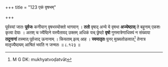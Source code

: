 +++
title = "123 एकं वृषभम्"

+++


पूर्वस्यां जातः **पूर्वजः** कनीयान् वृषभस्योक्तो भागवान् । **ततो** वृषाद् अन्ये ये वृषभा **अज्येष्ठास्** ते बहूनाम् एकशः कृत्वा देयाः । अतश् च ज्यैष्ठिने यस्यैतावद् उक्तम् अधिकं यच् छ्रेष्ठो **वृषो** गुणमात्रेणाधिक्यं न संख्यया **तदूनानां** तस्मात् पूर्वजाद् ऊनानाम् । कियताम् इत्य् आह । **स्वमातृतः** पुनर् मुख्यतोडत्वात्[^३१८] तेनात्र मातृज्यैष्ठ्यम् आश्रितं भवति न जन्मतः ॥ ८.१२३ ॥


[^३१८]:
     M G DK: mukhyatvoḍatvāt